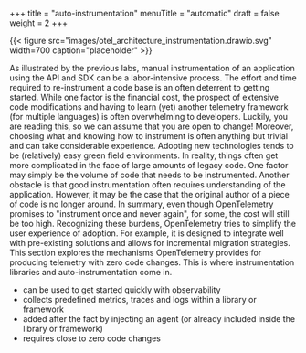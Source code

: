 +++
title = "auto-instrumentation"
menuTitle = "automatic"
draft = false
weight = 2
+++

{{< figure src="images/otel_architecture_instrumentation.drawio.svg" width=700 caption="placeholder" >}}

As illustrated by the previous labs, manual instrumentation of an application using the API and SDK can be a labor-intensive process.
The effort and time required to re-instrument a code base is an often deterrent to getting started.
While one factor is the financial cost, the prospect of extensive code modifications and having to learn (yet) another telemetry framework (for multiple languages) is often overwhelming to developers.
Luckily, you are reading this, so we can assume that you are open to change!
Moreover, choosing what and knowing how to instrument is often anything but trivial and can take considerable experience.
Adopting new technologies tends to be (relatively) easy green field environments.
In reality, things often get more complicated in the face of large amounts of legacy code.
One factor may simply be the volume of code that needs to be instrumented.
Another obstacle is that good instrumentation often requires understanding of the application.
However, it may be the case that the original author of a piece of code is no longer around.
In summary, even though OpenTelemetry promises to "instrument once and never again", for some, the cost will still be too high.
Recognizing these burdens, OpenTelemetry tries to simplify the user experience of adoption.
For example, it is designed to integrate well with pre-existing solutions and allows for incremental migration strategies.
This section explores the mechanisms OpenTelemetry provides for producing telemetry with zero code changes.
This is where instrumentation libraries and auto-instrumentation come in.

  - can be used to get started quickly with observability
  - collects predefined metrics, traces and logs within a library or framework
  - added after the fact by injecting an agent (or already included inside the library or framework)
  - requires close to zero code changes